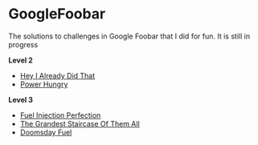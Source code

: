 # GoogleFoobar
The solutions to challenges in Google Foobar that I did for fun.
It is still in progress

**Level 2**
* [Hey I Already Did That](https://github.com/pallaviaythaswathi/GoogleFoobar/tree/master/hey_I_already_did_that)
* [Power Hungry](https://github.com/pallaviaythaswathi/GoogleFoobar/tree/master/power_hungry)

**Level 3**
* [Fuel Injection Perfection](https://github.com/pallaviaythaswathi/GoogleFoobar/tree/master/fuel_injection_perfection)
* [The Grandest Staircase Of Them All](https://github.com/pallaviaythaswathi/GoogleFoobar/tree/master/the_grandest_staircase_of_them_all)
* [Doomsday Fuel](https://github.com/pallaviaythaswathi/GoogleFoobar/tree/master/doomsday_fuel)
